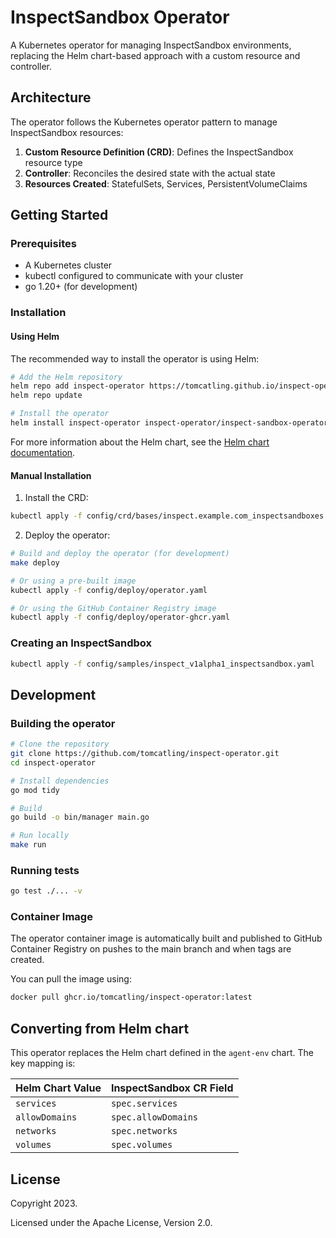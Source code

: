 # InspectSandbox Operator

A Kubernetes operator for managing InspectSandbox environments, replacing the Helm chart-based approach with a custom resource and controller.

## Architecture

The operator follows the Kubernetes operator pattern to manage InspectSandbox resources:

1. **Custom Resource Definition (CRD)**: Defines the InspectSandbox resource type
2. **Controller**: Reconciles the desired state with the actual state
3. **Resources Created**: StatefulSets, Services, PersistentVolumeClaims

## Getting Started

### Prerequisites

- A Kubernetes cluster
- kubectl configured to communicate with your cluster
- go 1.20+ (for development)

### Installation

#### Using Helm

The recommended way to install the operator is using Helm:

```bash
# Add the Helm repository
helm repo add inspect-operator https://tomcatling.github.io/inspect-operator/
helm repo update

# Install the operator
helm install inspect-operator inspect-operator/inspect-sandbox-operator
```

For more information about the Helm chart, see the [Helm chart documentation](./helm-charts/inspect-sandbox-operator/README.md).

#### Manual Installation

1. Install the CRD:

```bash
kubectl apply -f config/crd/bases/inspect.example.com_inspectsandboxes.yaml
```

2. Deploy the operator:

```bash
# Build and deploy the operator (for development)
make deploy

# Or using a pre-built image
kubectl apply -f config/deploy/operator.yaml

# Or using the GitHub Container Registry image
kubectl apply -f config/deploy/operator-ghcr.yaml
```

### Creating an InspectSandbox

```bash
kubectl apply -f config/samples/inspect_v1alpha1_inspectsandbox.yaml
```

## Development

### Building the operator

```bash
# Clone the repository
git clone https://github.com/tomcatling/inspect-operator.git
cd inspect-operator

# Install dependencies
go mod tidy

# Build
go build -o bin/manager main.go

# Run locally
make run
```

### Running tests

```bash
go test ./... -v
```

### Container Image

The operator container image is automatically built and published to GitHub Container Registry 
on pushes to the main branch and when tags are created.

You can pull the image using:

```bash
docker pull ghcr.io/tomcatling/inspect-operator:latest
```

## Converting from Helm chart

This operator replaces the Helm chart defined in the `agent-env` chart. The key mapping is:

| Helm Chart Value | InspectSandbox CR Field |
|------------------|-------------------------|
| `services` | `spec.services` |
| `allowDomains` | `spec.allowDomains` |
| `networks` | `spec.networks` |
| `volumes` | `spec.volumes` |

## License

Copyright 2023.

Licensed under the Apache License, Version 2.0.